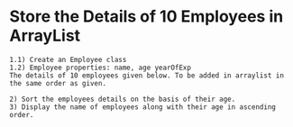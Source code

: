# Store the Details of 10 Employees in ArrayList
   ```
   1.1) Create an Employee class
   1.2) Employee properties: name, age yearOfExp
   The details of 10 employees given below. To be added in arraylist in the same order as given.
```

```
2) Sort the employees details on the basis of their age.
3) Display the name of employees along with their age in ascending order.
```
